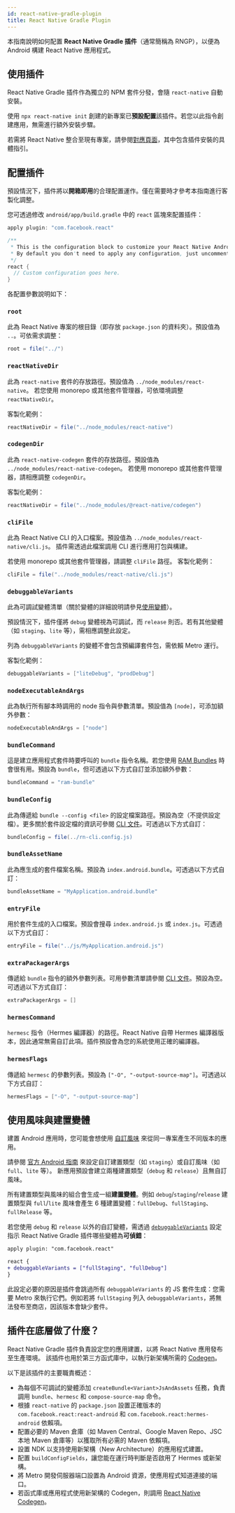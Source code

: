 ```yaml
---
id: react-native-gradle-plugin
title: React Native Gradle Plugin
---
```


本指南說明如何配置 **React Native Gradle 插件**（通常簡稱為 RNGP），以便為 Android 構建 React Native 應用程式。

## 使用插件

React Native Gradle 插件作為獨立的 NPM 套件分發，會隨 `react-native` 自動安裝。

使用 `npx react-native init` 創建的新專案已**預設配置**該插件。若您以此指令創建應用，無需進行額外安裝步驟。

若需將 React Native 整合至現有專案，請參閱[對應頁面](/docs/next/integration-with-existing-apps#configuring-gradle)，其中包含插件安裝的具體指引。

## 配置插件

預設情況下，插件將以**開箱即用**的合理配置運作。僅在需要時才參考本指南進行客製化調整。

您可透過修改 `android/app/build.gradle` 中的 `react` 區塊來配置插件：

```groovy
apply plugin: "com.facebook.react"

/**
 * This is the configuration block to customize your React Native Android app.
 * By default you don't need to apply any configuration, just uncomment the lines you need.
 */
react {
  // Custom configuration goes here.
}
```

各配置參數說明如下：

### `root`

此為 React Native 專案的根目錄（即存放 `package.json` 的資料夾）。預設值為 `..`。可依需求調整：

```groovy
root = file("../")
```

### `reactNativeDir`

此為 `react-native` 套件的存放路徑。預設值為 `../node_modules/react-native`。
若您使用 monorepo 或其他套件管理器，可依環境調整 `reactNativeDir`。

客製化範例：

```groovy
reactNativeDir = file("../node_modules/react-native")
```

### `codegenDir`

此為 `react-native-codegen` 套件的存放路徑。預設值為 `../node_modules/react-native-codegen`。
若使用 monorepo 或其他套件管理器，請相應調整 `codegenDir`。

客製化範例：

```groovy
reactNativeDir = file("../node_modules/@react-native/codegen")
```

### `cliFile`

此為 React Native CLI 的入口檔案。預設值為 `../node_modules/react-native/cli.js`。
插件需透過此檔案調用 CLI 進行應用打包與構建。

若使用 monorepo 或其他套件管理器，請調整 `cliFile` 路徑。
客製化範例：

```groovy
cliFile = file("../node_modules/react-native/cli.js")
```

### `debuggableVariants`

此為可調試變體清單（關於變體的詳細說明請參見[使用變體](#using-variants)）。

預設情況下，插件僅將 `debug` 變體視為可調試，而 `release` 則否。若有其他變體（如 `staging`、`lite` 等），需相應調整此設定。

列為 `debuggableVariants` 的變體不會包含預編譯套件包，需依賴 Metro 運行。

客製化範例：

```groovy
debuggableVariants = ["liteDebug", "prodDebug"]
```

### `nodeExecutableAndArgs`

此為執行所有腳本時調用的 node 指令與參數清單。預設值為 `[node]`，可添加額外參數：

```groovy
nodeExecutableAndArgs = ["node"]
```

### `bundleCommand`

這是建立應用程式套件時要呼叫的 `bundle` 指令名稱。若您使用 [RAM Bundles](https://reactnative.dev/docs/0.74/ram-bundles-inline-requires) 時會很有用。預設為 `bundle`，但可透過以下方式自訂並添加額外參數：

```groovy
bundleCommand = "ram-bundle"
```

### `bundleConfig`

此為傳遞給 `bundle --config <file>` 的設定檔案路徑。預設為空（不提供設定檔）。更多關於套件設定檔的資訊可參閱 [CLI 文件](https://github.com/react-native-community/cli/blob/main/docs/commands.md#bundle)。可透過以下方式自訂：

```groovy
bundleConfig = file(../rn-cli.config.js)
```

### `bundleAssetName`

此為應生成的套件檔案名稱。預設為 `index.android.bundle`。可透過以下方式自訂：

```groovy
bundleAssetName = "MyApplication.android.bundle"
```

### `entryFile`

用於套件生成的入口檔案。預設會搜尋 `index.android.js` 或 `index.js`。可透過以下方式自訂：

```groovy
entryFile = file("../js/MyApplication.android.js")
```

### `extraPackagerArgs`

傳遞給 `bundle` 指令的額外參數列表。可用參數清單請參閱 [CLI 文件](https://github.com/react-native-community/cli/blob/main/docs/commands.md#bundle)。預設為空。可透過以下方式自訂：

```groovy
extraPackagerArgs = []
```

### `hermesCommand`

`hermesc` 指令（Hermes 編譯器）的路徑。React Native 自帶 Hermes 編譯器版本，因此通常無需自訂此項。插件預設會為您的系統使用正確的編譯器。

### `hermesFlags`

傳遞給 `hermesc` 的參數列表。預設為 `["-O", "-output-source-map"]`。可透過以下方式自訂：

```groovy
hermesFlags = ["-O", "-output-source-map"]
```

## 使用風味與建置變體

建置 Android 應用時，您可能會想使用 [自訂風味](https://developer.android.com/studio/build/build-variants#product-flavors) 來從同一專案產生不同版本的應用。

請參閱 [官方 Android 指南](https://developer.android.com/studio/build/build-variants) 來設定自訂建置類型（如 `staging`）或自訂風味（如 `full`、`lite` 等）。
新應用預設會建立兩種建置類型（`debug` 和 `release`）且無自訂風味。

所有建置類型與風味的組合會生成一組**建置變體**。例如 `debug`/`staging`/`release` 建置類型與 `full`/`lite` 風味會產生 6 種建置變體：`fullDebug`、`fullStaging`、`fullRelease` 等。

若您使用 `debug` 和 `release` 以外的自訂變體，需透過 [`debuggableVariants`](#debuggablevariants) 設定指示 React Native Gradle 插件哪些變體為**可偵錯**：

```diff
apply plugin: "com.facebook.react"

react {
+ debuggableVariants = ["fullStaging", "fullDebug"]
}
```

此設定必要的原因是插件會跳過所有 `debuggableVariants` 的 JS 套件生成：您需要 Metro 來執行它們。例如若將 `fullStaging` 列入 `debuggableVariants`，將無法發布至商店，因該版本會缺少套件。

## 插件在底層做了什麼？

React Native Gradle 插件負責設定您的應用建置，以將 React Native 應用發布至生產環境。
該插件也用於第三方函式庫中，以執行新架構所需的 [Codegen](https://github.com/reactwg/react-native-new-architecture/blob/main/docs/codegen.md)。

以下是該插件的主要職責概述：

- 為每個不可調試的變體添加 `createBundle<Variant>JsAndAssets` 任務，負責調用 `bundle`、`hermesc` 和 `compose-source-map` 命令。
- 根據 `react-native` 的 `package.json` 設置正確版本的 `com.facebook.react:react-android` 和 `com.facebook.react:hermes-android` 依賴項。
- 配置必要的 Maven 倉庫（如 Maven Central、Google Maven Repo、JSC 本地 Maven 倉庫等）以獲取所有必需的 Maven 依賴項。
- 設置 NDK 以支持使用新架構（New Architecture）的應用程式建置。
- 配置 `buildConfigFields`，讓您能在運行時判斷是否啟用了 Hermes 或新架構。
- 將 Metro 開發伺服器端口設置為 Android 資源，使應用程式知道連接的端口。
- 若函式庫或應用程式使用新架構的 Codegen，則調用 [React Native Codegen](https://github.com/reactwg/react-native-new-architecture/blob/main/docs/codegen.md)。